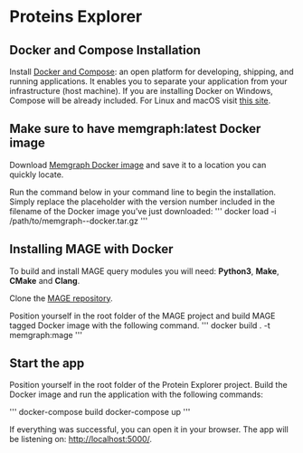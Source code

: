 # Proteins Explorer

## Docker and Compose Installation

Install [Docker and Compose](https://docs.docker.com/get-docker/): an open platform for developing, shipping, and running applications. It enables you to separate your application from your infrastructure (host machine). If you are installing Docker on Windows, Compose will be already included. For Linux and macOS visit [this site](https://docs.docker.com/compose/install/).

## Make sure to have memgraph:latest Docker image

Download [Memgraph Docker image](https://download.memgraph.com/memgraph/v1.5.0/docker/memgraph-1.5.0-community-docker.tar.gz) and save it to a location you can quickly locate.

Run the command below in your command line to begin the installation. Simply replace the <version> placeholder with the version number included in the filename of the Docker image you’ve just downloaded:
'''
docker load -i /path/to/memgraph-<version>-docker.tar.gz
'''

## Installing MAGE with Docker

To build and install MAGE query modules you will need: **Python3**, **Make**, **CMake** and **Clang**. 

Clone the [MAGE repository](https://github.com/memgraph/mage). 

Position yourself in the root folder of the MAGE project and build MAGE tagged Docker image with the following command.
'''
docker build . -t memgraph:mage
'''

## Start the app

Position yourself in the root folder of the Protein Explorer project. Build the Docker image and run the application with the following commands:

'''
docker-compose build
docker-compose up
'''

If everything was successful, you can open it in your browser. The app will be listening on: [http://localhost:5000/](http://localhost:5000/).

